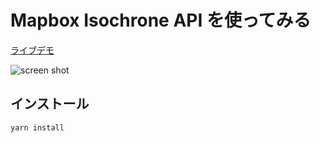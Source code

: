 # Mapbox Isochrone API を使ってみる

[ライブデモ](https://seotaro.github.io/isochrone/)

![screen shot](https://user-images.githubusercontent.com/46148606/139433228-96c76afe-28c5-475e-aa9e-8c707e372009.png)

## インストール

```bash
yarn install
```
